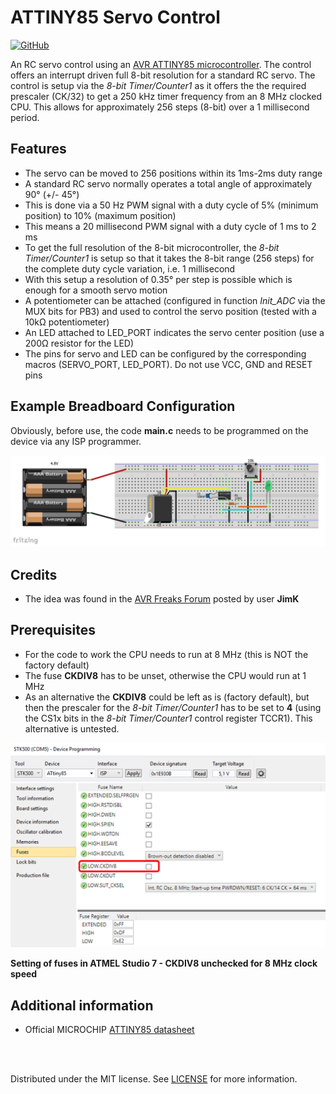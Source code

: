 
# ATTINY85 Servo Control

[![GitHub](https://img.shields.io/github/license/mashape/apistatus.svg)](https://en.wikipedia.org/wiki/MIT_License)

An RC servo control using an [AVR ATTINY85 microcontroller](https://www.microchip.com/wwwproducts/en/ATtiny85). The control offers an interrupt driven full 8-bit resolution for a standard RC servo. The control is setup via the *8-bit Timer/Counter1* as it offers the the required prescaler (CK/32) to get a 250 kHz timer frequency from an 8 MHz clocked CPU. This allows for approximately 256 steps (8-bit) over a 1 millisecond period.

## Features
 - The servo can be moved to 256 positions within its 1ms-2ms duty range
 - A standard RC servo normally operates a total angle of approximately 90° (+/- 45°)
 - This is done via a 50 Hz PWM signal with a duty cycle of 5% (minimum position) to 10% (maximum position)
 - This means a 20 millisecond PWM signal with a duty cycle of 1 ms to 2 ms
 - To get the full resolution of the 8-bit microcontroller, the *8-bit Timer/Counter1* is setup so that it takes the 8-bit range (256 steps) for the complete duty cycle variation, i.e. 1 millisecond
 - With this setup a resolution of 0.35° per step is possible which is enough for a smooth servo motion
 - A potentiometer can be attached (configured in function *Init_ADC* via the MUX bits for PB3) and used to control the servo position (tested with a 10k&Omega; potentiometer)
 - An LED attached to LED_PORT indicates the servo center position (use a 200&Omega; resistor for the LED)
 - The pins for servo and LED can be configured by the corresponding macros (SERVO_PORT, LED_PORT). Do not use VCC, GND and RESET pins

## Example Breadboard Configuration

Obviously, before use, the code **main.c** needs to be programmed on the device via any ISP programmer.

![](images/Fritzing_Layout_1.png)

## Credits
 - The idea was found in the [AVR Freaks Forum](https://www.avrfreaks.net/comment/810846#comment-810846) posted by user **JimK**

## Prerequisites
 - For the code to work the CPU needs to run at 8 MHz (this is NOT the factory default)
 - The fuse **CKDIV8** has to be unset, otherwise the CPU would run at 1 MHz
 - As an alternative the **CKDIV8** could be left as is (factory default), but then the prescaler for the *8-bit Timer/Counter1* has to be set to **4** (using the CS1x bits in the *8-bit Timer/Counter1* control register TCCR1). This alternative is untested.

<!--- HTML code used in order to be able to resize image -->
<img src="images/Fuse_Settings.png" alt="drawing" width="600"/>

**Setting of fuses in ATMEL Studio 7 - CKDIV8 unchecked for 8 MHz clock speed**

## Additional information
 - Official MICROCHIP [ATTINY85 datasheet](http://ww1.microchip.com/downloads/en/DeviceDoc/Atmel-2586-AVR-8-bit-Microcontroller-ATtiny25-ATtiny45-ATtiny85_Datasheet.pdf)

<br></br>

Distributed under the MIT license. See [LICENSE](https://github.com/chiefenne/ATTINY85-Servo-Control/blob/master/LICENSE) for more information.


